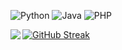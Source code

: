 ![Python](https://img.shields.io/badge/-Python-192133?style=flat-square&logo=python&logoColor=white)
![Java](https://img.shields.io/badge/-Java-192133?style=flat-square&logo=figma&logoColor=white)
![PHP](https://img.shields.io/badge/-PHP-192133?style=flat-square&logo=figma&logoColor=white)

<img align="left" src="https://github-readme-stats.vercel.app/api?username=main1o&include_all_commits=true&count_private-true&custom_title=main1o'%20GitHub%20Stats&line_height=30&show_icons=true&hide_border=true&bg_color=192133&title_color=efb752&icon_color=efb752&text_color=70bed9">

[![GitHub Streak](https://github-readme-streak-stats.herokuapp.com?user=main1o&theme=radical&hide_border=&locale=zh)](https://git.io/streak-stats)
